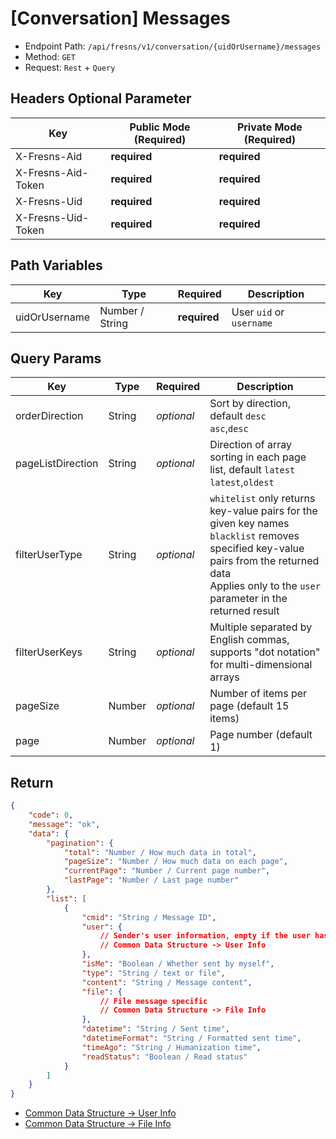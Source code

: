 # [Conversation] Messages

- Endpoint Path: `/api/fresns/v1/conversation/{uidOrUsername}/messages`
- Method: `GET`
- Request: `Rest` + `Query`

## Headers Optional Parameter

| Key | Public Mode (Required) | Private Mode (Required) |
| --- | --- | --- |
| X-Fresns-Aid | **required** | **required** |
| X-Fresns-Aid-Token | **required** | **required** |
| X-Fresns-Uid | **required** | **required** |
| X-Fresns-Uid-Token | **required** | **required** |

## Path Variables

| Key | Type | Required | Description |
| --- | --- | --- | --- |
| uidOrUsername | Number / String | **required** | User `uid` or `username` |

## Query Params

| Key | Type | Required | Description |
| --- | --- | --- | --- |
| orderDirection | String | *optional* | Sort by direction, default `desc`<br>`asc`,`desc` |
| pageListDirection | String | *optional* | Direction of array sorting in each page list, default `latest`<br>`latest`,`oldest` |
| filterUserType | String | *optional* | `whitelist` only returns key-value pairs for the given key names<br>`blacklist` removes specified key-value pairs from the returned data<br>Applies only to the `user` parameter in the returned result |
| filterUserKeys | String | *optional* | Multiple separated by English commas, supports "dot notation" for multi-dimensional arrays |
| pageSize | Number | *optional* | Number of items per page (default 15 items) |
| page | Number | *optional* | Page number (default 1) |

## Return

```json
{
    "code": 0,
    "message": "ok",
    "data": {
        "pagination": {
            "total": "Number / How much data in total",
            "pageSize": "Number / How much data on each page",
            "currentPage": "Number / Current page number",
            "lastPage": "Number / Last page number"
        },
        "list": [
            {
                "cmid": "String / Message ID",
                "user": {
                    // Sender's user information, empty if the user has been deactivated.
                    // Common Data Structure -> User Info
                },
                "isMe": "Boolean / Whether sent by myself",
                "type": "String / text or file",
                "content": "String / Message content",
                "file": {
                    // File message specific
                    // Common Data Structure -> File Info
                },
                "datetime": "String / Sent time",
                "datetimeFormat": "String / Formatted sent time",
                "timeAgo": "String / Humanization time",
                "readStatus": "Boolean / Read status"
            }
        ]
    }
}
```

- [Common Data Structure -> User Info](../../reference/data/user.md)
- [Common Data Structure -> File Info](../../reference/data/file.md)
